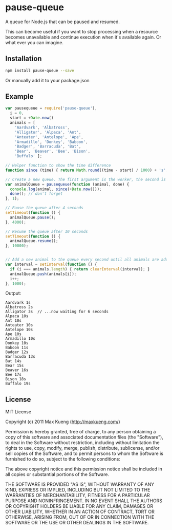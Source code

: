 pause-queue
===========

A queue for Node.js that can be paused and resumed. 

This can become useful if you want to stop processing when a resource
becomes unavailable and continue execution when it's available again.
Or what ever you can imagine.

## Installation

```bash
npm install pause-queue --save
```

Or manually add it to your package.json

## Example

```javascript
var pausequeue = require('pause-queue'),
  i = 0,
  start = +Date.now()
  animals = [
    'Aardvark', 'Albatross',
    'Alligator', 'Alpaca', 'Ant',
    'Anteater', 'Antelope', 'Ape',
    'Armadillo', 'Donkey', 'Baboon',
    'Badger', 'Barracuda', 'Bat', 
    'Bear', 'Beaver', 'Bee', 'Bison',
    'Buffalo' ];

// Helper function to show the time difference
function since (time) { return Math.round((time - start) / 1000) + 's'; }

// Create a new queue. The first argument is the worker, the second is the concurrency (default: 1)
var animalQueue = pausequeue(function (animal, done) {
  console.log(animal, since(+Date.now()));
  done(); // don't forget
}, 1);

// Pause the queue after 4 seconds
setTimeout(function () {
  animalQueue.pause();
}, 4000);

// Resume the queue after 10 seconds
setTimeout(function () {
  animalQueue.resume();
}, 10000);


// Add a new animal to the queue every second until all animals are added
var interval = setInterval(function () {
  if (i === animals.length) { return clearInterval(interval); }
  animalQueue.push(animals[i]);
  i++;
}, 1000);
```

Output: 

    Aardvark 1s
    Albatross 2s
    Alligator 3s  // ...now waiting for 6 seconds
    Alpaca 10s
    Ant 10s
    Anteater 10s
    Antelope 10s
    Ape 10s
    Armadillo 10s
    Donkey 10s
    Baboon 11s
    Badger 12s
    Barracuda 13s
    Bat 14s
    Bear 15s
    Beaver 16s
    Bee 17s
    Bison 18s
    Buffalo 19s

## License

MIT License

Copyright (c) 2011 Max Kueng (http://maxkueng.com/)
 
Permission is hereby granted, free of charge, to any person obtaining
a copy of this software and associated documentation files (the
"Software"), to deal in the Software without restriction, including
without limitation the rights to use, copy, modify, merge, publish,
distribute, sublicense, and/or sell copies of the Software, and to
permit persons to whom the Software is furnished to do so, subject to
the following conditions:
 
The above copyright notice and this permission notice shall be
included in all copies or substantial portions of the Software.
 
THE SOFTWARE IS PROVIDED "AS IS", WITHOUT WARRANTY OF ANY KIND,
EXPRESS OR IMPLIED, INCLUDING BUT NOT LIMITED TO THE WARRANTIES OF
MERCHANTABILITY, FITNESS FOR A PARTICULAR PURPOSE AND
NONINFRINGEMENT. IN NO EVENT SHALL THE AUTHORS OR COPYRIGHT HOLDERS BE
LIABLE FOR ANY CLAIM, DAMAGES OR OTHER LIABILITY, WHETHER IN AN ACTION
OF CONTRACT, TORT OR OTHERWISE, ARISING FROM, OUT OF OR IN CONNECTION
WITH THE SOFTWARE OR THE USE OR OTHER DEALINGS IN THE SOFTWARE.

